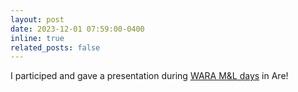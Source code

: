 ```yaml
---
layout: post
date: 2023-12-01 07:59:00-0400
inline: true
related_posts: false
---
```


I participed and gave a presentation during [WARA M&L days](https://www.linkedin.com/posts/wara-media-and-language_ml-wasp-waraml-activity-7137401025388298240-jtpC?utm_source=share&utm_medium=member_desktop) in Are!
